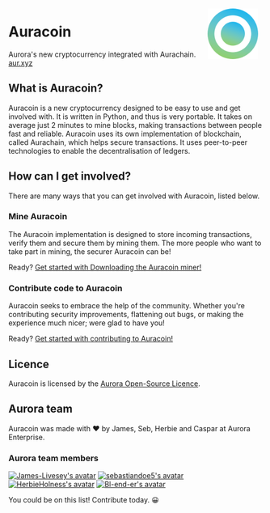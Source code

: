 <img src="docs/logo.png" height="100" align="right" style="float: right; margin: 10px;">

# Auracoin
Aurora's new cryptocurrency integrated with Aurachain. [aur.xyz](https://aur.xyz)

## What is Auracoin?
Auracoin is a new cryptocurrency designed to be easy to use and get involved
with. It is written in Python, and thus is very portable. It takes on average
just 2 minutes to mine blocks, making transactions between people fast and
reliable. Auracoin uses its own implementation of blockchain, called Aurachain,
which helps secure transactions. It uses peer-to-peer technologies to enable the
decentralisation of ledgers.

## How can I get involved?
There are many ways that you can get involved with Auracoin, listed below.

### Mine Auracoin
The Auracoin implementation is designed to store incoming transactions, verify
them and secure them by mining them. The more people who want to take part in
mining, the securer Auracoin can be!

Ready? [Get started with Downloading the Auracoin miner!](docs/download.md)

### Contribute code to Auracoin
Auracoin seeks to embrace the help of the community. Whether you're contributing
security improvements, flattening out bugs, or making the experience much nicer;
were glad to have you!

Ready? [Get started with contributing to Auracoin!](docs/contribute.md)

## Licence
Auracoin is licensed by the [Aurora Open-Source Licence](LICENCE.md).

## Aurora team
Auracoin was made with ❤ by James, Seb, Herbie and Caspar at Aurora Enterprise.

### Aurora team members
[![James-Livesey's avatar](https://avatars1.githubusercontent.com/u/42580341?s=64&v=4)](https://github.com/James-Livesey)
[![sebastiandoe5's avatar](https://avatars0.githubusercontent.com/u/39373619?s=64&v=4)](https://github.com/sebastiandoe5)
[<img src="https://avatars2.githubusercontent.com/u/48385702?s=64&v=4" height="64" alt="HerbieHolness's avatar" />](https://github.com/HerbieHolness)
[![Bl-end-er's avatar](https://avatars1.githubusercontent.com/u/44194866?s=64&v=4)](https://github.com/Bl-end-er)

You could be on this list! Contribute today. 😀